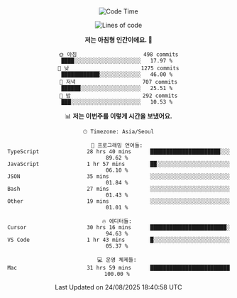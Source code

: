 <div align="center">

<br />

 <!--START_SECTION:waka-->
![Code Time](http://img.shields.io/badge/Code%20Time-5%2C046%20hrs%2022%20mins-blue)

![Lines of code](https://img.shields.io/badge/%EC%A0%80%EB%8A%94%20%EC%97%AC%ED%83%9C%EA%B9%8C%EC%A7%80%20-2.1%20million%20%EC%A4%84%EC%9D%98%20%EC%BD%94%EB%93%9C%EB%A5%BC%20%EC%9E%91%EC%84%B1%ED%96%88%EC%96%B4%EC%9A%94.-blue)

**저는 아침형 인간이에요. 🐤** 

```text
🌞 아침                     498 commits         ████░░░░░░░░░░░░░░░░░░░░░   17.97 % 
🌆 낮　                     1275 commits        ████████████░░░░░░░░░░░░░   46.00 % 
🌃 저녁                     707 commits         ██████░░░░░░░░░░░░░░░░░░░   25.51 % 
🌙 밤　                     292 commits         ███░░░░░░░░░░░░░░░░░░░░░░   10.53 % 
```


📊 **저는 이번주를 이렇게 시간을 보냈어요.** 

```text
🕑︎ Timezone: Asia/Seoul

💬 프로그래밍 언어들: 
TypeScript               28 hrs 40 mins      ██████████████████████░░░   89.62 % 
JavaScript               1 hr 57 mins        ██░░░░░░░░░░░░░░░░░░░░░░░   06.10 % 
JSON                     35 mins             ░░░░░░░░░░░░░░░░░░░░░░░░░   01.84 % 
Bash                     27 mins             ░░░░░░░░░░░░░░░░░░░░░░░░░   01.43 % 
Other                    19 mins             ░░░░░░░░░░░░░░░░░░░░░░░░░   01.01 % 

🔥 에디터들: 
Cursor                   30 hrs 16 mins      ████████████████████████░   94.63 % 
VS Code                  1 hr 43 mins        █░░░░░░░░░░░░░░░░░░░░░░░░   05.37 % 

💻 운영 체제들: 
Mac                      31 hrs 59 mins      █████████████████████████   100.00 % 
```


 Last Updated on 24/08/2025 18:40:58 UTC
<!--END_SECTION:waka-->

</div>
